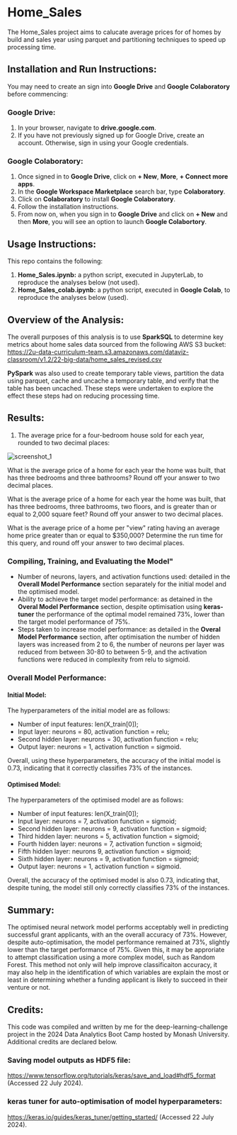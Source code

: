 # Home_Sales
The Home_Sales project aims to calucate average prices for of homes by build and sales year using parquet and partitioning techniques to speed up processing time.


## Installation and Run Instructions:
You may need to create an sign into **Google Drive** and **Google Colaboratory** before commencing:

### Google Drive:
1. In your browser, navigate to **drive.google.com**.
2. If you have not previously signed up for Google Drive, create an account. Otherwise, sign in using your Google credentials.

### Google Colaboratory:
1. Once signed in to **Google Drive**, click on **+ New**, **More**, **+ Connect more apps**. 
2. In the **Google Workspace Marketplace** search bar, type **Colaboratory**.
3. Click on **Colaboratory** to install **Google Colaboratory**.
4. Follow the installation instructions.
5. From now on, when you sign in to **Google Drive** and click on **+ New** and then **More**, you will see an option to launch **Google Colabortory**.


## Usage Instructions:
This repo contains the following:
1. **Home_Sales.ipynb:** a python script, executed in JupyterLab, to reproduce the analyses below (not used).
2. **Home_Sales_colab.ipynb:** a python script, executed in **Google Colab**, to reproduce the analyses below (used).


## Overview of the Analysis:
The overall purposes of this analysis is to use **SparkSQL** to determine key metrics about home sales data sourced from the following AWS S3 bucket:
https://2u-data-curriculum-team.s3.amazonaws.com/dataviz-classroom/v1.2/22-big-data/home_sales_revised.csv

**PySpark** was also used to create temporary table views, partition the data using parquet, cache and uncache a temporary table, and verify that the table has been uncached. These steps were undertaken to explore the effect these steps had on reducing processing time.


## Results:
1. The average price for a four-bedroom house sold for each year, rounded to two decimal places:

![screenshot_1](https://github.com/user-attachments/assets/3cd5a4bd-6391-496c-b939-c3b89d9d1204)


What is the average price of a home for each year the home was built, that has three bedrooms and three bathrooms? Round off your answer to two decimal places.

What is the average price of a home for each year the home was built, that has three bedrooms, three bathrooms, two floors, and is greater than or equal to 2,000 square feet? Round off your answer to two decimal places.

What is the average price of a home per "view" rating having an average home price greater than or equal to $350,000? Determine the run time for this query, and round off your answer to two decimal places.


### Compiling, Training, and Evaluating the Model"
* Number of neurons, layers, and activation functions used: detailed in the **Overall Model Performance** section separately for the initial model and the optimised model.
* Ability to achieve the target model performance: as detained in the **Overal Model Performance** section, despite optimisation using **keras-tuner** the performance of the optimal model remained 73%, lower than the target model performance of 75%.
* Steps taken to increase model performance: as detailed in the **Overal Model Performance** section, after optimisation the number of hidden layers was increased from 2 to 6, the number of neurons per layer was reduced from between 30-80 to between 5-9, and the activation functions were reduced in complexity from relu to sigmoid.


### Overall Model Performance:
#### Initial Model:
The hyperparameters of the initial model are as follows:
* Number of input features: len(X_train[0]);
* Input layer: neurons = 80, activation function = relu;
* Second hidden layer: neurons = 30, activation function = relu;
* Output layer: neurons = 1, activation function = sigmoid.

Overall, using these hyperparameters, the accuracy of the initial model is 0.73, indicating that it correctly classifies 73% of the instances.


#### Optimised Model:
The hyperparameters of the optimised model are as follows:
* Number of input features: len(X_train[0]);
* Input layer: neurons = 7, activation function = sigmoid;
* Second hidden layer: neurons = 9, activation function = sigmoid;
* Third hidden layer: neurons = 5, activation function = sigmoid;
* Fourth hidden layer: neurons = 7, activation function = sigmoid;
* Fifth hidden layer: neurons 9, activation function = sigmoid;
* Sixth hidden layer: neurons = 9, activation function = sigmoid;
* Output layer: neurons = 1, activation function = sigmoid.

Overall, the accuracy of the optimised model is also 0.73, indicating that, despite tuning, the model still only correctly classifies 73% of the instances.


## Summary:
The optimised neural network model performs acceptably well in predicting successful grant applicants, with an the overall accuracy of 73%. However, despite auto-optimisation, the model performance remained at 73%, slightly lower than the target performance of 75%. Given this, it may be approriate to attempt classification using a more complex model, such as Random Forest. This method not only will help improve classificaiton accuracy, it may also help in the identification of which variables are explain the most or least in determining whether a funding applicant is likely to succeed in their venture or not.


## Credits:
This code was compiled and written by me for the deep-learning-challenge project in the 2024 Data Analytics Boot Camp hosted by Monash University. Additional credits are declared below.

### Saving model outputs as HDF5 file:
https://www.tensorflow.org/tutorials/keras/save_and_load#hdf5_format (Accessed 22 July 2024).

### keras tuner for auto-optimisation of model hyperparameters:
https://keras.io/guides/keras_tuner/getting_started/ (Accessed 22 July 2024).
